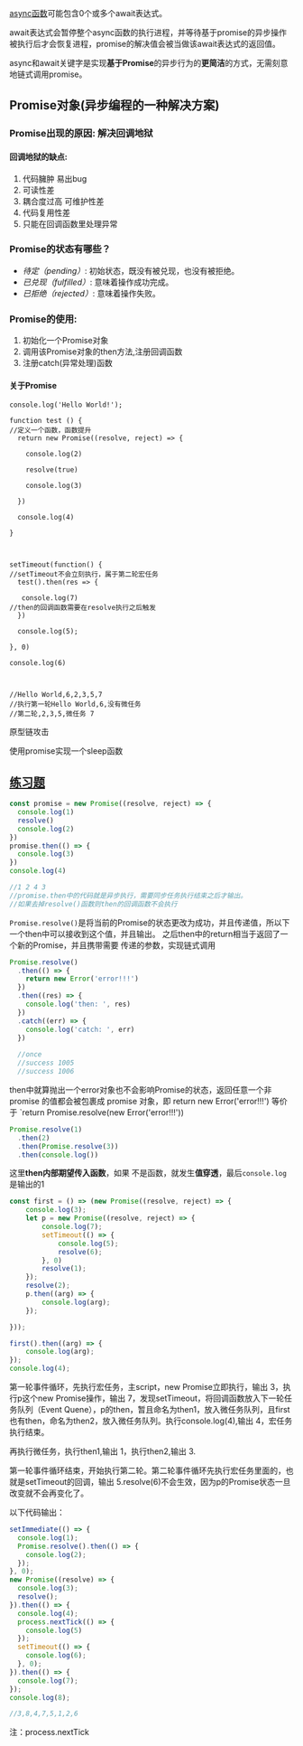 [async函数](https://developer.mozilla.org/zh-CN/docs/Web/JavaScript/Reference/Statements/async_function)可能包含0个或多个await表达式。

await表达式会暂停整个async函数的执行进程，并等待基于promise的异步操作被执行后才会恢复进程，promise的解决值会被当做该await表达式的返回值。

async和await关键字是实现**基于Promise**的异步行为的**更简洁**的方式，无需刻意地链式调用promise。



## Promise对象(异步编程的一种解决方案)

### Promise出现的原因: 解决回调地狱

#### 回调地狱的缺点:

1. 代码臃肿 易出bug
2. 可读性差
3. 耦合度过高 可维护性差
4. 代码复用性差
5. 只能在回调函数里处理异常

### Promise的状态有哪些？

- *待定（pending）*: 初始状态，既没有被兑现，也没有被拒绝。
- *已兑现（fulfilled）*: 意味着操作成功完成。
- *已拒绝（rejected）*: 意味着操作失败。

### Promise的使用:

1. 初始化一个Promise对象
2. 调用该Promise对象的then方法,注册回调函数
3. 注册catch(异常处理)函数

#### 关于Promise

```
console.log('Hello World!');

function test () {
//定义一个函数，函数提升
  return new Promise((resolve, reject) => {

    console.log(2)

    resolve(true)

    console.log(3)

  })

  console.log(4)

}

 

setTimeout(function() {
//setTimeout不会立刻执行，属于第二轮宏任务
  test().then(res => {

   console.log(7)
//then的回调函数需要在resolve执行之后触发
  })

  console.log(5);

}, 0)

console.log(6)

 

//Hello World,6,2,3,5,7
//执行第一轮Hello World,6,没有微任务
//第二轮,2,3,5,微任务 7
```

原型链攻击

使用promise实现一个sleep函数

## [练习题](https://www.jianshu.com/p/82521b7814b6)

```js
const promise = new Promise((resolve, reject) => {
  console.log(1)
  resolve()
  console.log(2)
})
promise.then(() => {
  console.log(3)
})
console.log(4)

//1 2 4 3
//promise.then中的代码就是异步执行，需要同步任务执行结束之后才输出。
//如果去掉resolve()函数则then的回调函数不会执行
```

`Promise.resolve()`是将当前的Promise的状态更改为成功，并且传递值，所以下一个then中可以接收到这个值，并且输出。
 之后then中的return相当于返回了一个新的Promise，并且携带需要 传递的参数，实现链式调用

```js
Promise.resolve()
  .then(() => {
    return new Error('error!!!')
  })
  .then((res) => {
    console.log('then: ', res)
  })
  .catch((err) => {
    console.log('catch: ', err)
  })
  
  //once
  //success 1005
  //success 1006
```

then中就算抛出一个error对象也不会影响Promise的状态，返回任意一个非 promise 的值都会被包裹成 promise 对象，即 return new Error('error!!!') 等价于 `return Promise.resolve(new Error('error!!!'))

```js
Promise.resolve(1)
  .then(2)
  .then(Promise.resolve(3))
  .then(console.log())
```

这里**then内部期望传入函数**，如果 不是函数，就发生**值穿透**，最后`console.log`是输出的1

```js
const first = () => (new Promise((resolve, reject) => {
    console.log(3);
    let p = new Promise((resolve, reject) => {
        console.log(7);
        setTimeout(() => {
            console.log(5);
            resolve(6);
        }, 0)
        resolve(1);
    });
    resolve(2);
    p.then((arg) => {
        console.log(arg);
    });

}));

first().then((arg) => {
    console.log(arg);
});
console.log(4);
```

第一轮事件循环，先执行宏任务，主script，new Promise立即执行，输出 3，执行p这个new Promise操作，输出 7，发现setTimeout，将回调函数放入下一轮任务队列（Event Quene），p的then，暂且命名为then1，放入微任务队列，且first也有then，命名为then2，放入微任务队列。执行console.log(4),输出 4，宏任务执行结束。

再执行微任务，执行then1,输出 1，执行then2,输出 3.

第一轮事件循环结束，开始执行第二轮。第二轮事件循环先执行宏任务里面的，也就是setTimeout的回调，输出 5.resolve(6)不会生效，因为p的Promise状态一旦改变就不会再变化了。



以下代码输出：

```js
setImmediate(() => {
  console.log(1);
  Promise.resolve().then(() => {
    console.log(2);
  });
}, 0);
new Promise((resolve) => {
  console.log(3);
  resolve();
}).then(() => {
  console.log(4);
  process.nextTick(() => {
    console.log(5)
  });
  setTimeout(() => {
    console.log(6);
  }, 0);
}).then(() => {
  console.log(7);
});
console.log(8);

//3,8,4,7,5,1,2,6
```

注：process.nextTick
